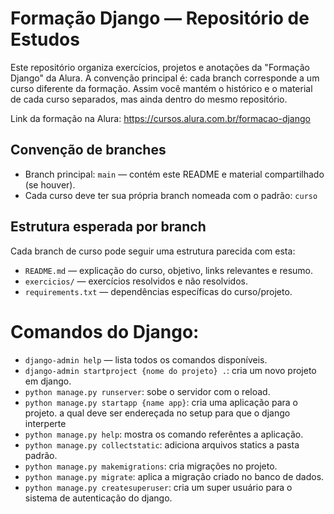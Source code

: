 # Formação Django — Repositório de Estudos

Este repositório organiza exercícios, projetos e anotações da "Formação Django" da Alura. A convenção principal é: cada branch corresponde a um curso diferente da formação. Assim você mantém o histórico e o material de cada curso separados, mas ainda dentro do mesmo repositório.

Link da formação na Alura:
https://cursos.alura.com.br/formacao-django

## Convenção de branches

- Branch principal: `main` — contém este README e material compartilhado (se houver).
- Cada curso deve ter sua própria branch nomeada com o padrão: `curso`

## Estrutura esperada por branch

Cada branch de curso pode seguir uma estrutura parecida com esta:

- `README.md` — explicação do curso, objetivo, links relevantes e resumo.
- `exercicios/` — exercícios resolvidos e não resolvidos.
- `requirements.txt` — dependências específicas do curso/projeto.

# Comandos do Django:
* `django-admin help` — lista todos os comandos disponíveis.
* `django-admin startproject {nome do projeto} .`: cria um novo projeto em django.
* `python manage.py runserver`: sobe o servidor com o reload.
* `python manage.py startapp {name app}`: cria uma aplicação para o projeto. a qual deve ser endereçada no setup para que o django interperte
* `python manage.py help`: mostra os comando referêntes a aplicação.
* `python manage.py collectstatic`: adiciona arquivos statics a pasta padrão.
* `python manage.py makemigrations`: cria migrações no projeto. 
* `python manage.py migrate`: aplica a migração criado no banco de dados.
* `python manage.py createsuperuser`: cria um super usuário para o sistema de autenticação do django.
